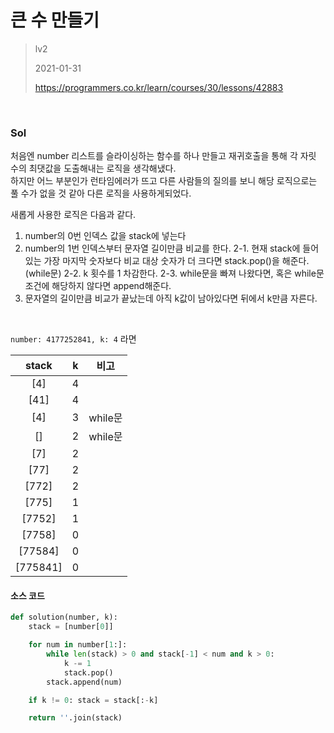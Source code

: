 # 큰 수 만들기
> lv2
>
> 2021-01-31
>
> https://programmers.co.kr/learn/courses/30/lessons/42883


<br>

### Sol

처음엔 number 리스트를 슬라이싱하는 함수를 하나 만들고 재귀호출을 통해 각 자릿 수의 최댓값을 도출해내는 로직을 생각해냈다.  
하지만 어느 부분인가 런타임에러가 뜨고 다른 사람들의 질의를 보니 해당 로직으로는 풀 수가 없을 것 같아 다른 로직을 사용하게되었다.


새롭게 사용한 로직은 다음과 같다.  


1. number의 0번 인덱스 값을 stack에 넣는다  
2. number의 1번 인덱스부터 문자열 길이만큼 비교를 한다.
    2-1. 현재 stack에 들어있는 가장 마지막 숫자보다 비교 대상 숫자가 더 크다면 stack.pop()을 해준다.(while문)
    2-2. k 횟수를 1 차감한다.
    2-3. while문을 빠져 나왔다면, 혹은 while문 조건에 해당하지 않다면 append해준다.  
3. 문자열의 길이만큼 비교가 끝났는데 아직 k값이 남아있다면 뒤에서 k만큼 자른다.


<br>

`number: 4177252841, k: 4` 라면

|stack|k|비고|
|:---:|:---:|:---:|
| [4] | 4 | |
| [41] | 4 | |
| [4] | 3 |while문 |
| [] | 2 |while문 |
| [7] | 2 | |
| [77] | 2 | |
| [772] | 2 | |
| [775] | 1 | |
| [7752] | 1 | |
| [7758] | 0 | |
| [77584] | 0 | |
| [775841] | 0 | |


#### 소스 코드
```python
def solution(number, k):
    stack = [number[0]]

    for num in number[1:]:
        while len(stack) > 0 and stack[-1] < num and k > 0:
            k -= 1
            stack.pop()
        stack.append(num)

    if k != 0: stack = stack[:-k]

    return ''.join(stack)
```
